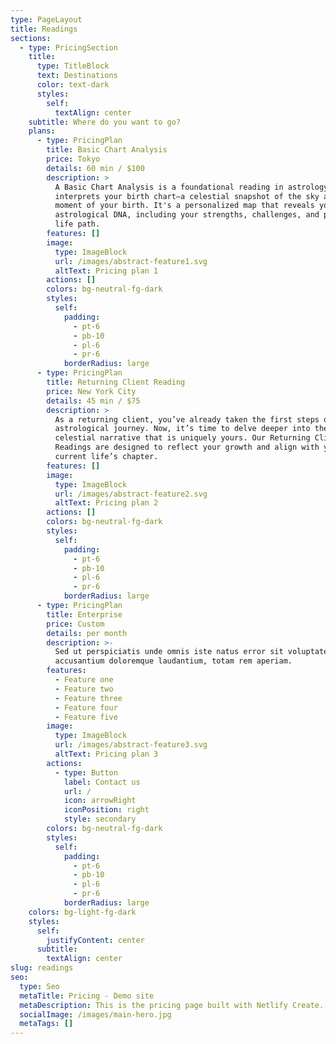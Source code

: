 ```yaml
---
type: PageLayout
title: Readings
sections:
  - type: PricingSection
    title:
      type: TitleBlock
      text: Destinations
      color: text-dark
      styles:
        self:
          textAlign: center
    subtitle: Where do you want to go?
    plans:
      - type: PricingPlan
        title: Basic Chart Analysis
        price: Tokyo
        details: 60 min / $100
        description: >
          A Basic Chart Analysis is a foundational reading in astrology that
          interprets your birth chart—a celestial snapshot of the sky at the
          moment of your birth. It's a personalized map that reveals your unique
          astrological DNA, including your strengths, challenges, and potential
          life path.
        features: []
        image:
          type: ImageBlock
          url: /images/abstract-feature1.svg
          altText: Pricing plan 1
        actions: []
        colors: bg-neutral-fg-dark
        styles:
          self:
            padding:
              - pt-6
              - pb-10
              - pl-6
              - pr-6
            borderRadius: large
      - type: PricingPlan
        title: Returning Client Reading
        price: New York City
        details: 45 min / $75
        description: >
          As a returning client, you’ve already taken the first steps on your
          astrological journey. Now, it’s time to delve deeper into the
          celestial narrative that is uniquely yours. Our Returning Client
          Readings are designed to reflect your growth and align with your
          current life’s chapter.
        features: []
        image:
          type: ImageBlock
          url: /images/abstract-feature2.svg
          altText: Pricing plan 2
        actions: []
        colors: bg-neutral-fg-dark
        styles:
          self:
            padding:
              - pt-6
              - pb-10
              - pl-6
              - pr-6
            borderRadius: large
      - type: PricingPlan
        title: Enterprise
        price: Custom
        details: per month
        description: >-
          Sed ut perspiciatis unde omnis iste natus error sit voluptatem
          accusantium doloremque laudantium, totam rem aperiam.
        features:
          - Feature one
          - Feature two
          - Feature three
          - Feature four
          - Feature five
        image:
          type: ImageBlock
          url: /images/abstract-feature3.svg
          altText: Pricing plan 3
        actions:
          - type: Button
            label: Contact us
            url: /
            icon: arrowRight
            iconPosition: right
            style: secondary
        colors: bg-neutral-fg-dark
        styles:
          self:
            padding:
              - pt-6
              - pb-10
              - pl-6
              - pr-6
            borderRadius: large
    colors: bg-light-fg-dark
    styles:
      self:
        justifyContent: center
      subtitle:
        textAlign: center
slug: readings
seo:
  type: Seo
  metaTitle: Pricing - Demo site
  metaDescription: This is the pricing page built with Netlify Create.
  socialImage: /images/main-hero.jpg
  metaTags: []
---
```

